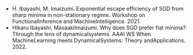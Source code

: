- H. Ibayashi, M. Imaizumi. Exponential escape efficiency of SGD from sharp minima in non-stationary regime. Workshop on FunctionalInference and MachineIntelligence. 2021.
- Hikaru Ibayashi, MasaakiImaizumi. Why does SGD prefer flat minima?: Through the lens of dynamicalsystems. AAAI WS When MachineLearning meets DynamicalSystems: Theory andApplications. 2022.
